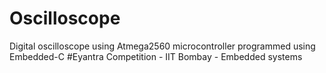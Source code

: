 # Oscilloscope
Digital oscilloscope using Atmega2560 microcontroller programmed using Embedded-C
#Eyantra Competition - IIT Bombay - Embedded systems
